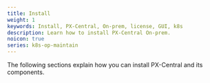```yaml
---
title: Install
weight: 1
keywords: Install, PX-Central, On-prem, license, GUI, k8s
description: Learn how to install PX-Central On-prem.
noicon: true
series: k8s-op-maintain 
---
```


The following sections explain how you can install PX-Central and its components.
